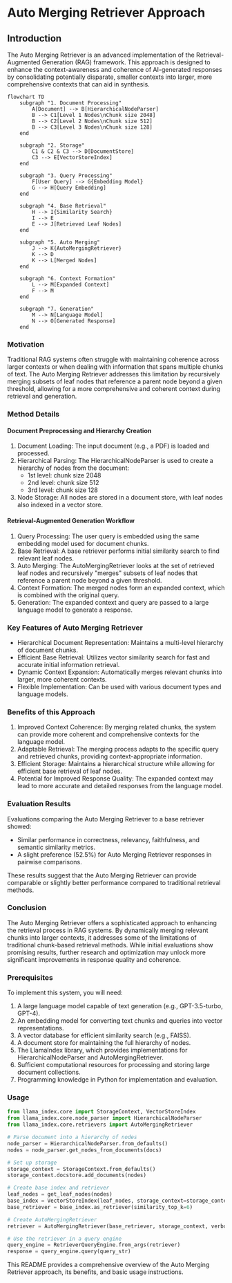 # Auto Merging Retriever Approach

## Introduction

The Auto Merging Retriever is an advanced implementation of the Retrieval-Augmented Generation (RAG) framework. This approach is designed to enhance the context-awareness and coherence of AI-generated responses by consolidating potentially disparate, smaller contexts into larger, more comprehensive contexts that can aid in synthesis.

```mermaid
flowchart TD
    subgraph "1. Document Processing"
        A[Document] --> B[HierarchicalNodeParser]
        B --> C1[Level 1 Nodes\nChunk size 2048]
        B --> C2[Level 2 Nodes\nChunk size 512]
        B --> C3[Level 3 Nodes\nChunk size 128]
    end

    subgraph "2. Storage"
        C1 & C2 & C3 --> D[DocumentStore]
        C3 --> E[VectorStoreIndex]
    end

    subgraph "3. Query Processing"
        F[User Query] --> G{Embedding Model}
        G --> H[Query Embedding]
    end

    subgraph "4. Base Retrieval"
        H --> I{Similarity Search}
        I --> E
        E --> J[Retrieved Leaf Nodes]
    end

    subgraph "5. Auto Merging"
        J --> K{AutoMergingRetriever}
        K --> D
        K --> L[Merged Nodes]
    end

    subgraph "6. Context Formation"
        L --> M[Expanded Context]
        F --> M
    end

    subgraph "7. Generation"
        M --> N[Language Model]
        N --> O[Generated Response]
    end
```

### Motivation

Traditional RAG systems often struggle with maintaining coherence across larger contexts or when dealing with information that spans multiple chunks of text. The Auto Merging Retriever addresses this limitation by recursively merging subsets of leaf nodes that reference a parent node beyond a given threshold, allowing for a more comprehensive and coherent context during retrieval and generation.

### Method Details

#### Document Preprocessing and Hierarchy Creation

1. Document Loading: The input document (e.g., a PDF) is loaded and processed.
2. Hierarchical Parsing: The HierarchicalNodeParser is used to create a hierarchy of nodes from the document:
   - 1st level: chunk size 2048
   - 2nd level: chunk size 512
   - 3rd level: chunk size 128
3. Node Storage: All nodes are stored in a document store, with leaf nodes also indexed in a vector store.

#### Retrieval-Augmented Generation Workflow

1. Query Processing: The user query is embedded using the same embedding model used for document chunks.
2. Base Retrieval: A base retriever performs initial similarity search to find relevant leaf nodes.
3. Auto Merging: The AutoMergingRetriever looks at the set of retrieved leaf nodes and recursively "merges" subsets of leaf nodes that reference a parent node beyond a given threshold.
4. Context Formation: The merged nodes form an expanded context, which is combined with the original query.
5. Generation: The expanded context and query are passed to a large language model to generate a response.

### Key Features of Auto Merging Retriever

- Hierarchical Document Representation: Maintains a multi-level hierarchy of document chunks.
- Efficient Base Retrieval: Utilizes vector similarity search for fast and accurate initial information retrieval.
- Dynamic Context Expansion: Automatically merges relevant chunks into larger, more coherent contexts.
- Flexible Implementation: Can be used with various document types and language models.

### Benefits of this Approach

1. Improved Context Coherence: By merging related chunks, the system can provide more coherent and comprehensive contexts for the language model.
2. Adaptable Retrieval: The merging process adapts to the specific query and retrieved chunks, providing context-appropriate information.
3. Efficient Storage: Maintains a hierarchical structure while allowing for efficient base retrieval of leaf nodes.
4. Potential for Improved Response Quality: The expanded context may lead to more accurate and detailed responses from the language model.

### Evaluation Results

Evaluations comparing the Auto Merging Retriever to a base retriever showed:
- Similar performance in correctness, relevancy, faithfulness, and semantic similarity metrics.
- A slight preference (52.5%) for Auto Merging Retriever responses in pairwise comparisons.

These results suggest that the Auto Merging Retriever can provide comparable or slightly better performance compared to traditional retrieval methods.

### Conclusion

The Auto Merging Retriever offers a sophisticated approach to enhancing the retrieval process in RAG systems. By dynamically merging relevant chunks into larger contexts, it addresses some of the limitations of traditional chunk-based retrieval methods. While initial evaluations show promising results, further research and optimization may unlock more significant improvements in response quality and coherence.

### Prerequisites

To implement this system, you will need:

1. A large language model capable of text generation (e.g., GPT-3.5-turbo, GPT-4).
2. An embedding model for converting text chunks and queries into vector representations.
3. A vector database for efficient similarity search (e.g., FAISS).
4. A document store for maintaining the full hierarchy of nodes.
5. The LlamaIndex library, which provides implementations for HierarchicalNodeParser and AutoMergingRetriever.
6. Sufficient computational resources for processing and storing large document collections.
7. Programming knowledge in Python for implementation and evaluation.

### Usage

```python
from llama_index.core import StorageContext, VectorStoreIndex
from llama_index.core.node_parser import HierarchicalNodeParser
from llama_index.core.retrievers import AutoMergingRetriever

# Parse document into a hierarchy of nodes
node_parser = HierarchicalNodeParser.from_defaults()
nodes = node_parser.get_nodes_from_documents(docs)

# Set up storage
storage_context = StorageContext.from_defaults()
storage_context.docstore.add_documents(nodes)

# Create base index and retriever
leaf_nodes = get_leaf_nodes(nodes)
base_index = VectorStoreIndex(leaf_nodes, storage_context=storage_context)
base_retriever = base_index.as_retriever(similarity_top_k=6)

# Create AutoMergingRetriever
retriever = AutoMergingRetriever(base_retriever, storage_context, verbose=True)

# Use the retriever in a query engine
query_engine = RetrieverQueryEngine.from_args(retriever)
response = query_engine.query(query_str)
```

This README provides a comprehensive overview of the Auto Merging Retriever approach, its benefits, and basic usage instructions.